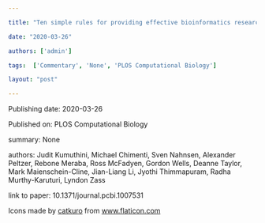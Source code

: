 ---
title: "Ten simple rules for providing effective bioinformatics research support"
date: "2020-03-26"
authors: ['admin']
tags:  ['Commentary', 'None', 'PLOS Computational Biology']
layout: "post"
---
Publishing date: 2020-03-26

Published on: PLOS Computational Biology

summary: None

authors: Judit Kumuthini, Michael Chimenti, Sven Nahnsen, Alexander Peltzer, Rebone Meraba, Ross McFadyen, Gordon Wells, Deanne Taylor, Mark Maienschein-Cline, Jian-Liang Li, Jyothi Thimmapuram, Radha Murthy-Karuturi, Lyndon Zass

link to paper: 10.1371/journal.pcbi.1007531

Icons made by <a href="https://www.flaticon.com/free-icon/bookshelves_3576884" title="catkuro">catkuro</a> from <a href="https://www.flaticon.com/" title="Flaticon"> www.flaticon.com</a>